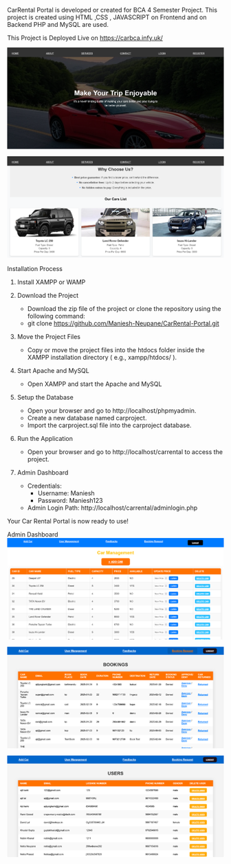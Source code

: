 CarRental Portal is developed or created for BCA 4 Semester Project. This project is created using HTML ,CSS , JAVASCRIPT on Frontend and on Backend PHP and MySQL are used.


This Project is Deployed Live on   https://carbca.infy.uk/

![image alt](https://github.com/Maniesh-Neupane/CarRental-Portal/blob/master/index1.png?raw=true)

![image alt](https://github.com/Maniesh-Neupane/CarRental-Portal/blob/master/index2.png?raw=true)


Installation Process

1. Install XAMPP or WAMP
   
2. Download the Project
   - Download the zip file of the project or clone the repository using the following command:
   - 
     git clone https://github.com/Maniesh-Neupane/CarRental-Portal.git

3. Move the Project Files
   - Copy or move the project files into the htdocs folder inside the XAMPP installation directory ( e.g., xampp/htdocs/ ).

4. Start Apache and MySQL
   - Open XAMPP and start the Apache and MySQL 

5. Setup the Database
   - Open your browser and go to http://localhost/phpmyadmin.
   - Create a new database named carproject.
   - Import the carproject.sql file into the carproject database.

6. Run the Application
   - Open your browser and go to http://localhost/carrental to access the project.

7. Admin Dashboard
   - Credentials:
     - Username: Maniesh
     - Password: Maniesh123
   - Admin Login Path:
     http://localhost/carrental/adminlogin.php

Your Car Rental Portal is now ready to use!



                                    
Admin Dashboard
![image alt](https://github.com/Maniesh-Neupane/CarRental-Portal/blob/master/addcar.png?raw=true)

![image alt](https://github.com/Maniesh-Neupane/CarRental-Portal/blob/master/bookingreq.png?raw=true)

![image alt](https://github.com/Maniesh-Neupane/CarRental-Portal/blob/master/adminuser.png?raw=true)




 

    
